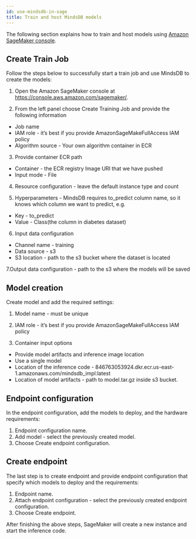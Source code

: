 ```yaml
---
id: use-mindsdb-in-sage
title: Train and host MindsDB models
---
```


The following section explains how to train and host models using [Amazon SageMaker console](https://console.aws.amazon.com/sagemaker/).

## Create Train Job

Follow the steps below to successfully start a train job and use MindsDB to create the models:
1. Open the Amazon SageMaker console at https://console.aws.amazon.com/sagemaker/.

2. From the left panel choose Create Training Job and provide the following information
* Job name
* IAM role - it’s best if you provide AmazonSageMakeFullAccess IAM policy
* Algorithm source - Your own algorithm container in ECR

3. Provide container ECR path
* Container - the ECR registry Image URI that we have pushed 
* Input mode - File

4. Resource configuration - leave the default instance type and count

5. Hyperparameters - MindsDB requires to_predict column name, so it knows which column we want to predict, e.g.
* Key - to_predict
* Value - Class(the column in diabetes dataset) 

6. Input data configuration
* Channel name - training
* Data source - s3
* S3 location - path to the s3 bucket where the dataset is located

7.Output data configuration -  path to the s3 where the models will be saved

## Model creation
 Create model and add the required settings:
1. Model name - must be unique

2. IAM role - it’s best if you provide AmazonSageMakeFullAccess IAM policy

3. Container input options
* Provide model artifacts and inference image location
* Use a single model
* Location of the inference code - 846763053924.dkr.ecr.us-east-1.amazonaws.com/mindsdb_impl:latest
* Location of model artifacts - path to model.tar.gz inside s3 bucket.

## Endpoint configuration

In the endpoint configuration, add the models to deploy, and the hardware requirements:

1. Endpoint configuration name.
2. Add model - select the previously created model.
3. Choose Create endpoint configuration.

## Create endpoint

The last step is to create endpoint and provide endpoint configuration that specify which models to deploy and the requirements:

1. Endpoint name.
2. Attach endpoint configuration - select the previously created endpoint configuration.
3. Choose Create endpoint.

After finishing the above steps, SageMaker will create a new instance and start the inference code.